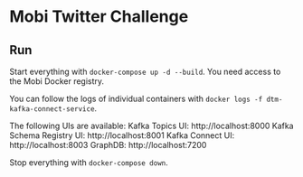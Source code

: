 # Mobi Twitter Challenge

## Run

Start everything with `docker-compose up -d --build`. You need access to the
Mobi Docker registry.

You can follow the logs of individual containers with 
`docker logs -f dtm-kafka-connect-service`.

The following UIs are available:
Kafka Topics UI: http://localhost:8000
Kafka Schema Registry UI: http://localhost:8001
Kafka Connect UI: http://localhost:8003
GraphDB: http://localhost:7200

Stop everything with `docker-compose down`.

